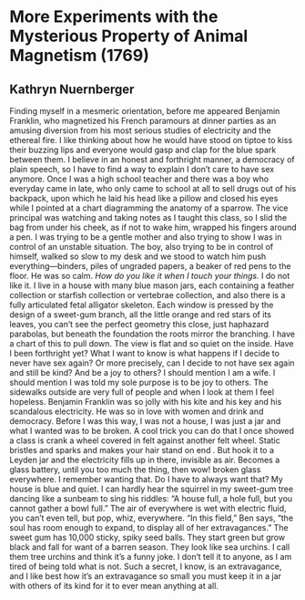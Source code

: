 # More Experiments with the Mysterious Property of Animal Magnetism (1769)
## Kathryn Nuernberger
Finding myself in a mesmeric orientation,
before me appeared Benjamin Franklin,
who magnetized his French paramours
at dinner parties as an amusing diversion
from his most serious studies of electricity
and the ethereal fire. I like thinking about
how he would have stood on tiptoe to kiss
their buzzing lips and everyone would gasp
and clap for the blue spark between them.
I believe in an honest and forthright manner,
a democracy of plain speech, so I have to
find a way to explain I don’t care to have sex
anymore. Once I was a high school teacher
and there was a boy who everyday came in late,
who only came to school at all to sell drugs
out of his backpack, upon which he laid
his head like a pillow and closed his eyes
while I pointed at a chart diagramming
the anatomy of a sparrow. The vice principal
was watching and taking notes as I taught
this class, so I slid the bag from under
his cheek, as if not to wake him, wrapped
his fingers around a pen. I was trying
to be a gentle mother and also trying
to show I was in control of an unstable
situation. The boy, also trying to be
in control of himself, walked so slow
to my desk and we stood to watch him
push everything—binders, piles of ungraded
papers, a beaker of red pens to the floor.
He was so calm. _How do you like it when_
 _I touch your things._ I do not like it. I live
in a house with many blue mason jars,
each containing a feather collection or starfish
collection or vertebrae collection, and also
there is a fully articulated fetal alligator skeleton.
Each window is pressed by the design
of a sweet-gum branch, all the little orange
and red stars of its leaves, you can’t see
the perfect geometry this close, just haphazard
parabolas, but beneath the foundation
the roots mirror the branching. I have
a chart of this to pull down. The view is flat
and so quiet on the inside. Have I been
forthright yet? What I want to know is
what happens if I decide to never have sex
again? Or more precisely, can I decide
to not have sex again and still be kind?
And be a joy to others? I should mention
I am a wife. I should mention I was told
my sole purpose is to be joy to others.
The sidewalks outside are very full of people
and when I look at them I feel hopeless.
Benjamin Franklin was so jolly with his kite
and his key and his scandalous electricity.
He was so in love with women and drink
and democracy. Before I was this way,
I was not a house, I was just a jar and what
I wanted was to be broken. A cool trick
you can do that I once showed a class is crank
a wheel covered in felt against another felt
wheel. Static bristles and sparks and makes
your hair stand on end _._ But hook it to
a Leyden jar and the electricity fills up
in there, invisible as air. Becomes a glass
battery, until you too much the thing, then
wow! broken glass everywhere. I remember
wanting that. Do I have to always want that?
My house is blue and quiet. I can hardly
hear the squirrel in my sweet-gum tree
dancing like a sunbeam to sing his riddles:
“A house full, a hole full, but you cannot
gather a bowl full.” The air of everywhere
is wet with electric fluid, you can’t even tell,
but pop, whiz, everywhere. “In this
field,” Ben says, “the soul has room
enough to expand, to display all of her
extravagances.” The sweet gum has 10,000
sticky, spiky seed balls. They start green
but grow black and fall for want of
a barren season. They look like sea urchins.
I call them tree urchins and think it’s
a funny joke. I don’t tell it to anyone,
as I am tired of being told what is not.
Such a secret, I know, is an extravagance,
and I like best how it’s an extravagance so
small you must keep it in a jar with others
of its kind for it to ever mean anything at all.